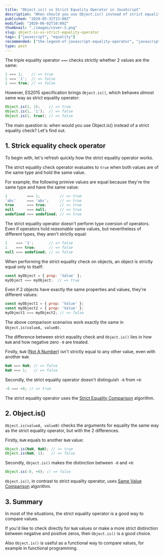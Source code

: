 ```yaml
---
title: "Object.is() vs Strict Equality Operator in JavaScript"
description: "When should you use Object.is() instead of strict equality check in JavaScript?"
published: "2020-05-31T13:00Z"
modified: "2020-06-02T10:00Z"
thumbnail: "./images/cover-3.png"
slug: object-is-vs-strict-equality-operator
tags: ["javascript", "equality"]
recommended: ["the-legend-of-javascript-equality-operator", "javascriptss-addition-operator-demystified"]
type: post
---
```


The triple equality operator `===` checks strictly whether 2 values are the same:

```javascript
1 === 1;    // => true
1 === '1';  // => false
1 === true; // => false
```

However, ES2015 specification brings `Object.is()`, which behaves *almost* same way as strict equality operator:

```javascript
Object.is(1, 1);    // => true
Object.is(1, '1');  // => false
Object.is(1, true); // => false
```

The main question is: when would you use Object.is() instead of a strict equality check? Let's find out.  

<Affiliate type="traversyJavaScript" />

## 1. Strick equality check operator

To begin with, let's refresh quickly how the strict equality operator works. 

The strict equality check operator evaluates to `true` when both values are of the same type and hold the same value.  

For example, the following primive values are equal because they're the same type and have the same value:

```javascript
1         === 1;         // => true
'abc'     === 'abc';     // => true
true      === true;      // => true
null      === null;      // => true
undefined === undefined; // => true
```

The strict equality operator doesn't perform type coersion of operators. Even if operators hold *reasonable* same values, but nevertheless of different types, they aren't strictly equal:

```javascript
1    === '1';       // => false
1    === true;      // => false
null === undefined; // => false
```

When performing the strict equality check on objects, an object is strictly equal only to itself:  

```javascript
const myObject = { prop: 'Value' };
myObject === myObject;  // => true
```

Even if 2 objects have exactly the same properties and values, they're different values:

```javascript
const myObject1 = { prop: 'Value' };
const myObject2 = { prop: 'Value' };
myObject1 === myObject2; // => false
```

The above comparison scenarios work exactly the same in `Object.is(valueA, valueB)`. 

The difference between strict equality check and `Object.is()` lies in how `NaN` and how negative zero `-0` are treated.  

Firstly, `NaN` ([Not A Number](/nan-in-javascript/)) isn't strictly equal to any other value, even with another `NaN`:

```javascript
NaN === NaN; // => false
NaN === 1;   // => false
```

Secondly, the strict equality operator doesn't distinguish `-0` from `+0`:  

```javascript
-0 === +0; // => true
```

The strict equality operator uses the [Strict Equality Comparison](http://www.ecma-international.org/ecma-262/7.0/index.html#sec-strict-equality-comparison) algorithm.  

## 2. Object.is()

`Object.is(valueA, valueB)` checks the arguments for equality the same way as the strict equality operator, but with the 2 differences.  

Firstly, `NaN` equals to another `NaN` value:

```javascript
Object.is(NaN, NaN); // => true
Object.is(NaN, 1);   // => false
```

Secondly, `Object.is()` makes the distinction between `-0` and `+0`:

```javascript
Object.is(-0, +0); // => false
```

`Object.is()`, in contrast to strict equality operator, uses [Same Value Comparison](http://www.ecma-international.org/ecma-262/7.0/index.html#sec-samevalue) algorithm.

## 3. Summary

In most of the situations, the strict equality operator is a good way to compare values.  

If you'd like to check directly for `NaN` values or make a more strict distinction between negative and positive zeros, then `Object.is()` is a good choice.  

Also `Object.is()` is useful as a functional way to compare values, for example in functional programming.  